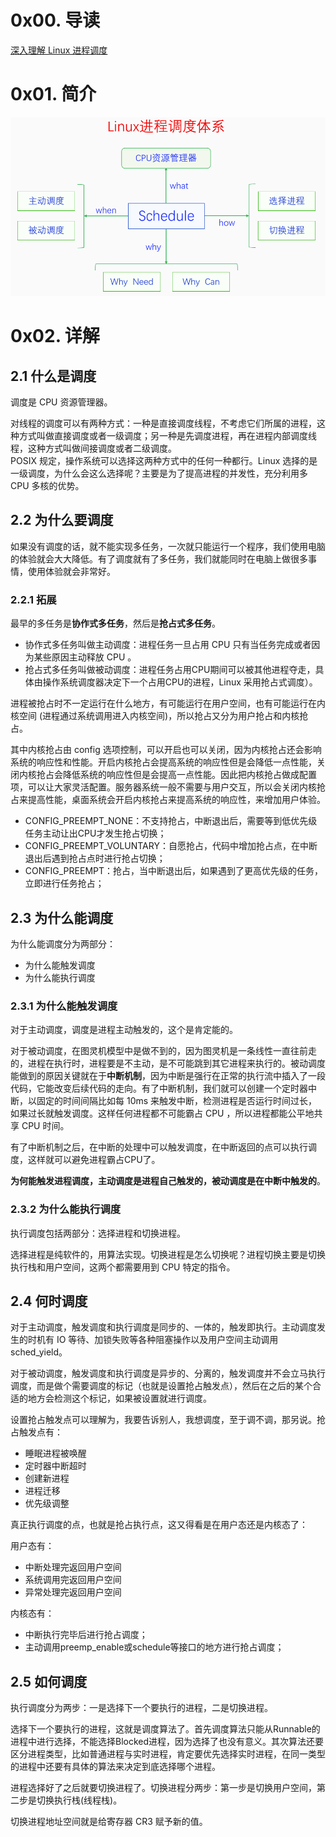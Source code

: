 # 0x00. 导读

[深入理解 Linux 进程调度](https://blog.csdn.net/orangeboyye/article/details/126109076)

# 0x01. 简介

![Alt text](../../../pic/linux/sched/linux_sched_system.png)

# 0x02. 详解

## 2.1 什么是调度

调度是 CPU 资源管理器。

对线程的调度可以有两种方式：一种是直接调度线程，不考虑它们所属的进程，这种方式叫做直接调度或者一级调度；另一种是先调度进程，再在进程内部调度线程，这种方式叫做间接调度或者二级调度。  
POSIX 规定，操作系统可以选择这两种方式中的任何一种都行。Linux 选择的是一级调度，为什么会这么选择呢？主要是为了提高进程的并发性，充分利用多 CPU 多核的优势。

## 2.2 为什么要调度

如果没有调度的话，就不能实现多任务，一次就只能运行一个程序，我们使用电脑的体验就会大大降低。有了调度就有了多任务，我们就能同时在电脑上做很多事情，使用体验就会非常好。

### 2.2.1 拓展

最早的多任务是**协作式多任务**，然后是**抢占式多任务**。
- 协作式多任务叫做主动调度：进程任务一旦占用 CPU 只有当任务完成或者因为某些原因主动释放 CPU 。  
- 抢占式多任务叫做被动调度：进程任务占用CPU期间可以被其他进程夺走，具体由操作系统调度器决定下一个占用CPU的进程，Linux 采用抢占式调度）。

进程被抢占时不一定运行在什么地方，有可能运行在用户空间，也有可能运行在内核空间 (进程通过系统调用进入内核空间)，所以抢占又分为用户抢占和内核抢占。

其中内核抢占由 config 选项控制，可以开启也可以关闭，因为内核抢占还会影响系统的响应性和性能。开启内核抢占会提高系统的响应性但是会降低一点性能，关闭内核抢占会降低系统的响应性但是会提高一点性能。因此把内核抢占做成配置项，可以让大家灵活配置。服务器系统一般不需要与用户交互，所以会关闭内核抢占来提高性能，桌面系统会开启内核抢占来提高系统的响应性，来增加用户体验。
- CONFIG_PREEMPT_NONE：不支持抢占，中断退出后，需要等到低优先级任务主动让出CPU才发生抢占切换；
- CONFIG_PREEMPT_VOLUNTARY：自愿抢占，代码中增加抢占点，在中断退出后遇到抢占点时进行抢占切换；
- CONFIG_PREEMPT：抢占，当中断退出后，如果遇到了更高优先级的任务，立即进行任务抢占；

## 2.3 为什么能调度

为什么能调度分为两部分：
- 为什么能触发调度
- 为什么能执行调度

### 2.3.1 为什么能触发调度

对于主动调度，调度是进程主动触发的，这个是肯定能的。

对于被动调度，在图灵机模型中是做不到的，因为图灵机是一条线性一直往前走的，进程在执行时，进程要是不主动，是不可能跳到其它进程来执行的。被动调度能做到的原因关键就在于**中断机制**，因为中断是强行在正常的执行流中插入了一段代码，它能改变后续代码的走向。有了中断机制，我们就可以创建一个定时器中断，以固定的时间间隔比如每 10ms 来触发中断，检测进程是否运行时间过长，如果过长就触发调度。这样任何进程都不可能霸占 CPU ，所以进程都能公平地共享 CPU 时间。

有了中断机制之后，在中断的处理中可以触发调度，在中断返回的点可以执行调度，这样就可以避免进程霸占CPU了。

**为何能触发进程调度，主动调度是进程自己触发的，被动调度是在中断中触发的**。

### 2.3.2 为什么能执行调度

执行调度包括两部分：选择进程和切换进程。

选择进程是纯软件的，用算法实现。切换进程是怎么切换呢？进程切换主要是切换执行栈和用户空间，这两个都需要用到 CPU 特定的指令。

## 2.4 何时调度

对于主动调度，触发调度和执行调度是同步的、一体的，触发即执行。主动调度发生的时机有 IO 等待、加锁失败等各种阻塞操作以及用户空间主动调用 sched_yield。

对于被动调度，触发调度和执行调度是异步的、分离的，触发调度并不会立马执行调度，而是做个需要调度的标记（也就是设置抢占触发点），然后在之后的某个合适的地方会检测这个标记，如果被设置就进行调度。

设置抢占触发点可以理解为，我要告诉别人，我想调度，至于调不调，那另说。抢占触发点有：
- 睡眠进程被唤醒
- 定时器中断超时
- 创建新进程
- 进程迁移
- 优先级调整

真正执行调度的点，也就是抢占执行点，这又得看是在用户态还是内核态了：

用户态有：
- 中断处理完返回用户空间
- 系统调用完返回用户空间
- 异常处理完返回用户空间

内核态有：
- 中断执行完毕后进行抢占调度；
- 主动调用preemp_enable或schedule等接口的地方进行抢占调度；

## 2.5 如何调度

执行调度分为两步：一是选择下一个要执行的进程，二是切换进程。  

选择下一个要执行的进程，这就是调度算法了。首先调度算法只能从Runnable的进程中进行选择，不能选择Blocked进程，因为选择了也没有意义。其次算法还要区分进程类型，比如普通进程与实时进程，肯定要优先选择实时进程，在同一类型的进程中还要有具体的算法来决定到底选择哪个进程。

进程选择好了之后就要切换进程了。切换进程分两步：第一步是切换用户空间，第二步是切换执行栈(线程栈)。

切换进程地址空间就是给寄存器 CR3 赋予新的值。